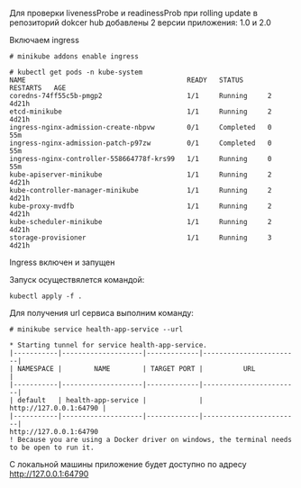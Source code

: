Для проверки livenessProbe и readinessProb при rolling update в репозиторий dokcer hub добавлены 2 версии приложения: 1.0 и 2.0

Включаем ingress
```
# minikube addons enable ingress

# kubectl get pods -n kube-system
NAME                                        READY   STATUS      RESTARTS   AGE
coredns-74ff55c5b-pmgp2                     1/1     Running     2          4d21h
etcd-minikube                               1/1     Running     2          4d21h
ingress-nginx-admission-create-nbpvw        0/1     Completed   0          55m
ingress-nginx-admission-patch-p97zw         0/1     Completed   0          55m
ingress-nginx-controller-558664778f-krs99   1/1     Running     0          55m
kube-apiserver-minikube                     1/1     Running     2          4d21h
kube-controller-manager-minikube            1/1     Running     2          4d21h
kube-proxy-mvdfb                            1/1     Running     2          4d21h
kube-scheduler-minikube                     1/1     Running     2          4d21h
storage-provisioner                         1/1     Running     3          4d21h
```

Ingress включен и запущен

Запуск осуществялется командой:
```
kubectl apply -f .
```

Для получения url сервиса выполним команду:
```
# minikube service health-app-service --url

* Starting tunnel for service health-app-service.
|-----------|--------------------|-------------|------------------------|
| NAMESPACE |        NAME        | TARGET PORT |          URL           |
|-----------|--------------------|-------------|------------------------|
| default   | health-app-service |             | http://127.0.0.1:64790 |
|-----------|--------------------|-------------|------------------------|
http://127.0.0.1:64790
! Because you are using a Docker driver on windows, the terminal needs to be open to run it.
```

С локальной машины приложение будет доступно по адресу http://127.0.0.1:64790